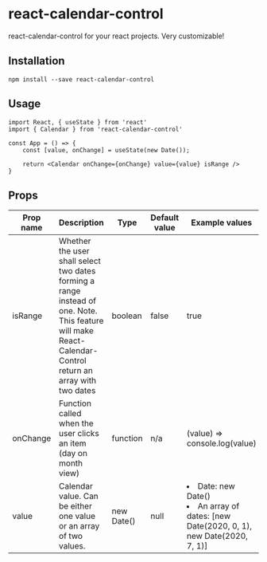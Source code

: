 # react-calendar-control
react-calendar-control for your react projects. Very customizable!
## Installation
`npm install --save react-calendar-control`

## Usage

```
import React, { useState } from 'react'
import { Calendar } from 'react-calendar-control'

const App = () => {
    const [value, onChange] = useState(new Date());  

    return <Calendar onChange={onChange} value={value} isRange />
}

```

## Props

| Prop name | Description | Type | Default value | Example values |
| --------- | ----------- | ----- | ------------- | ----------- |
| isRange   | Whether the user shall select two dates forming a range instead of one. Note. This feature will make React-Calendar-Control return an array with two dates| boolean | false | true |
| onChange  | Function called when the user clicks an item (day on month view) | function | n/a | (value) => console.log(value) |
| value     | Calendar value. Can be either one value or an array of two values. | new Date() | null | <li>Date: new Date()</li> <li> An array of dates: [new Date(2020, 0, 1), new Date(2020, 7, 1)] |


